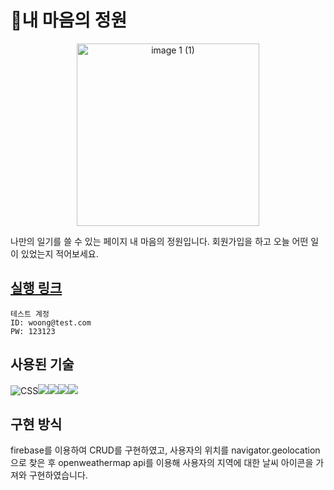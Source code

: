 # 🌳내 마음의 정원
<p align="center">
<img width="292" alt="image 1 (1)" src="https://github.com/AYFG/Garden-of-my-heart/assets/88381607/130aa4ca-89f0-4178-803e-eda5cbb245be"></p>
나만의 일기를 쓸 수 있는 페이지 내 마음의 정원입니다. 회원가입을 하고 오늘 어떤 일이 있었는지 적어보세요.

 ## [실행 링크](https://fir-react-app-eaf38.web.app)

```
테스트 계정
ID: woong@test.com
PW: 123123
```

 ## 사용된 기술
<img src="https://img.shields.io/badge/css-2D333B?style=for-the-badge&logo=css3&logoColor=61DAFB" alt="CSS"><img  src="https://img.shields.io/badge/javascript-2D333B?style=for-the-badge&logo=javascript&logoColor=61DAFB"><img  src="https://img.shields.io/badge/react-2D333B?style=for-the-badge&logo=react&logoColor=61DAFB"><img  src="https://img.shields.io/badge/axios-2D333B?style=for-the-badge&logo=axios&logoColor=61DAFB"><img  src="https://img.shields.io/badge/firebase-2D333B?style=for-the-badge&logo=firebase&logoColor=61DAFB">

## 구현 방식
firebase를 이용하여 CRUD를 구현하였고, 사용자의 위치를 navigator.geolocation으로 찾은 후 openweathermap api를 이용해 사용자의 지역에 대한 날씨 아이콘을 가져와 구현하였습니다.
